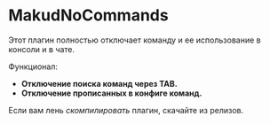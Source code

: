 # MakudNoCommands
Этот плагин полностью отключает команду и ее использование в консоли и в чате.

Функционал:

- **Отключение поиска команд через TAB.**
- **Отключение прописанных в конфиге команд.**

Если вам лень _скомпилировать_ плагин, скачайте из релизов.
